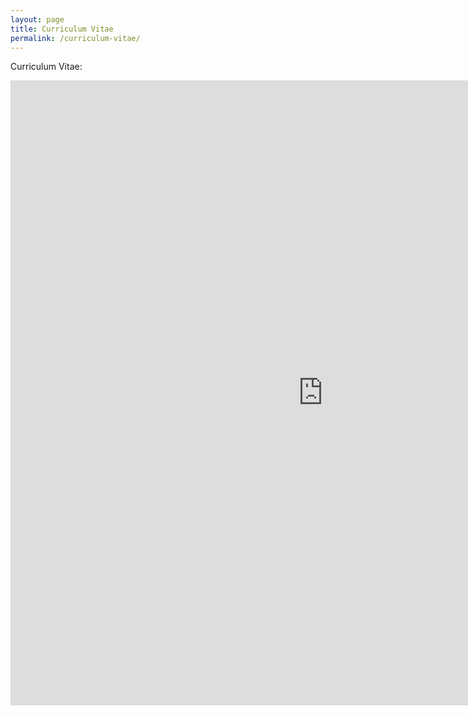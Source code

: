 ```yaml
---
layout: page
title: Curriculum Vitae
permalink: /curriculum-vitae/
---
```


Curriculum Vitae:

<embed src="https://vicky1997.github.io/CV/CV.pdf" width="1000px" height= "1000px" type="application/pdf" />
